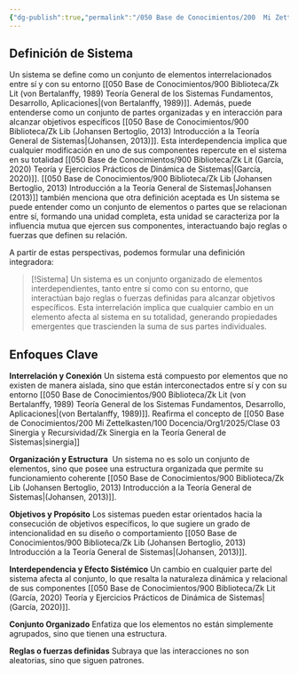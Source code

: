 ```yaml
---
{"dg-publish":true,"permalink":"/050 Base de Conocimientos/200  Mi Zettelkasten/040 Teoría General de Sistemas (TGS)/Zk Sistema - Definición/","tags":["sistema"]}
---
```


## Definición de Sistema

Un sistema se define como un conjunto de elementos interrelacionados entre sí y con su entorno [[050 Base de Conocimientos/900 Biblioteca/Zk Lit (von Bertalanffy, 1989) Teoría General de los Sistemas Fundamentos, Desarrollo, Aplicaciones\|(von Bertalanffy, 1989)]]. Además, puede entenderse como un conjunto de partes organizadas y en interacción para alcanzar objetivos específicos [[050 Base de Conocimientos/900 Biblioteca/Zk Lib (Johansen Bertoglio, 2013) Introducción a la Teoría General de Sistemas\|(Johansen, 2013)]]. Esta interdependencia implica que cualquier modificación en uno de sus componentes repercute en el sistema en su totalidad [[050 Base de Conocimientos/900 Biblioteca/Zk Lit (García, 2020) Teoría y Ejercicios Prácticos de Dinámica de Sistemas\|(García, 2020)]].  [[050 Base de Conocimientos/900 Biblioteca/Zk Lib (Johansen Bertoglio, 2013) Introducción a la Teoría General de Sistemas\|Johansen (2013)]] también menciona que otra definición aceptada es Un sistema se puede entender como un conjunto de elementos o partes que se relacionan entre sí, formando una unidad completa, esta unidad se caracteriza por la influencia mutua que ejercen sus componentes, interactuando bajo reglas o fuerzas que definen su relación.

A partir de estas perspectivas, podemos formular una definición integradora:

> [!Sistema]
> Un sistema es un conjunto organizado de elementos interdependientes, tanto entre sí como con su entorno, que interactúan bajo reglas o fuerzas definidas para alcanzar objetivos específicos. Esta interrelación implica que cualquier cambio en un elemento afecta al sistema en su totalidad, generando propiedades emergentes que trascienden la suma de sus partes individuales.

## Enfoques Clave

**Interrelación y Conexión**
Un sistema está compuesto por elementos que no existen de manera aislada, sino que están interconectados entre sí y con su entorno  [[050 Base de Conocimientos/900 Biblioteca/Zk Lit (von Bertalanffy, 1989) Teoría General de los Sistemas Fundamentos, Desarrollo, Aplicaciones\|(von Bertalanffy, 1989)]]. Reafirma el concepto de [[050 Base de Conocimientos/200  Mi Zettelkasten/100 Docencia/Org1/2025/Clase 03 Sinergia y Recursividad/Zk Sinergia en la Teoría General de Sistemas\|sinergia]]

**Organización y Estructura** 
Un sistema no es solo un conjunto de elementos, sino que posee una estructura organizada que permite su funcionamiento coherente [[050 Base de Conocimientos/900 Biblioteca/Zk Lib (Johansen Bertoglio, 2013) Introducción a la Teoría General de Sistemas\|(Johansen, 2013)]].

**Objetivos y Propósito**
Los sistemas pueden estar orientados hacia la consecución de objetivos específicos, lo que sugiere un grado de intencionalidad en su diseño o comportamiento [[050 Base de Conocimientos/900 Biblioteca/Zk Lib (Johansen Bertoglio, 2013) Introducción a la Teoría General de Sistemas\|(Johansen, 2013)]].

**Interdependencia y Efecto Sistémico**
Un cambio en cualquier parte del sistema afecta al conjunto, lo que resalta la naturaleza dinámica y relacional de sus componentes [[050 Base de Conocimientos/900 Biblioteca/Zk Lit (García, 2020) Teoría y Ejercicios Prácticos de Dinámica de Sistemas\|(García, 2020)]].

**Conjunto Organizado**
Enfatiza que los elementos no están simplemente agrupados, sino que tienen una estructura.

**Reglas o fuerzas definidas**
Subraya que las interacciones no son aleatorias, sino que siguen patrones.

